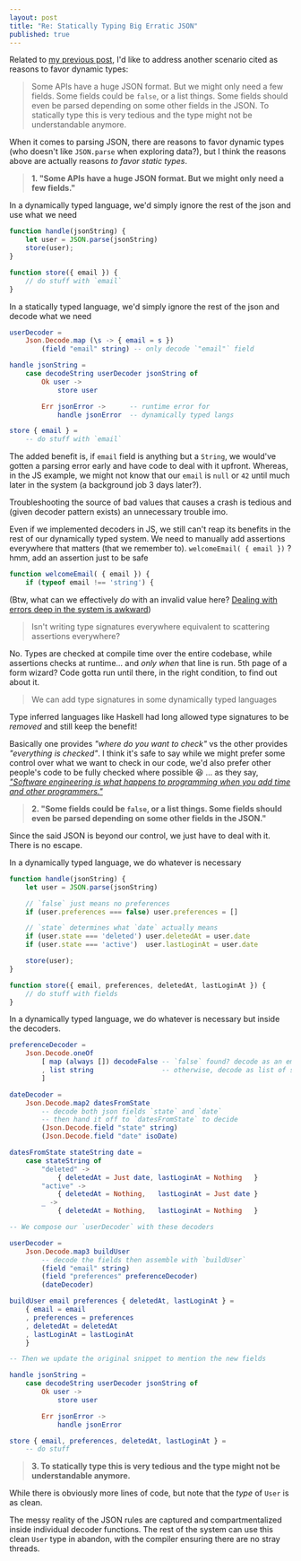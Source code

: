 ```yaml
---
layout: post
title: "Re: Statically Typing Big Erratic JSON"
published: true
---
```

Related to [my previous post](/weblog/2022/03/regarding-the-user-wizard-scenario.html), I'd like to address another scenario cited as reasons to favor dynamic types:

> Some APIs have a huge JSON format. But we might only need a few fields. Some fields could be `false`, or a list things. Some fields should even be parsed depending on some other fields in the JSON. To statically type this is very tedious and the type might not be understandable anymore.

When it comes to parsing JSON, there are reasons to favor dynamic types (who doesn't like `JSON.parse` when exploring data?), but I think the reasons above are actually reasons _to favor static types_.

> **1. "Some APIs have a huge JSON format. But we might only need a few fields."**

In a dynamically typed language, we'd simply ignore the rest of the json and use what we need

```js
function handle(jsonString) {
    let user = JSON.parse(jsonString)
    store(user);
}

function store({ email }) {
    // do stuff with `email`
}
```

In a statically typed language, we'd simply ignore the rest of the json and decode what we need

```elm
userDecoder =
    Json.Decode.map (\s -> { email = s })
        (field "email" string) -- only decode `"email"` field

handle jsonString =
    case decodeString userDecoder jsonString of
        Ok user ->
            store user

        Err jsonError ->      -- runtime error for
            handle jsonError  -- dynamically typed langs

store { email } =
    -- do stuff with `email`
```

The added benefit is, if `email` field is anything but a `String`, we would've gotten a parsing error early and have code to deal with it upfront. Whereas, in the JS example, we might not know that our `email` is `null` or `42` until much later in the system (a background job 3 days later?).

Troubleshooting the source of bad values that causes a crash is tedious and (given decoder pattern exists) an unnecessary trouble imo.

Even if we implemented decoders in JS, we still can't reap its benefits in the rest of our dynamically typed system. We need to manually add assertions everywhere that matters (that we remember to). `welcomeEmail( { email })` ? hmm, add an assertion just to be safe

```js
function welcomeEmail( { email }) {
    if (typeof email !== 'string') {
```

(Btw, what can we effectively _do_ with an invalid value here? [Dealing with errors deep in the system is awkward](/weblog/2021/05/awkward-error-handling-is-a-smell.html))

> Isn't writing type signatures everywhere equivalent to scattering assertions everywhere?

No. Types are checked at compile time over the entire codebase, while assertions checks at runtime... and _only when_ that line is run. 5th page of a form wizard? Code gotta run until there, in the right condition, to find out about it.

> We can add type signatures in some dynamically typed languages

Type inferred languages like Haskell had long allowed type signatures to be _removed_ and still keep the benefit!

Basically one provides _"where do you want to check"_ vs the other provides _"everything is checked"_. I think it's safe to say while we might prefer some control over what we want to check in our code, we'd also prefer other people's code to be fully checked where possible 😆 ... as they say, _["Software engineering is what happens to programming when you add time and other programmers."](https://research.swtch.com/vgo-eng)_


> **2. "Some fields could be `false`, or a list things. Some fields should even be parsed depending on some other fields in the JSON."**

Since the said JSON is beyond our control, we just have to deal with it. There is no escape.

In a dynamically typed language, we do whatever is necessary

```js
function handle(jsonString) {
    let user = JSON.parse(jsonString)

    // `false` just means no preferences
    if (user.preferences === false) user.preferences = []

    // `state` determines what `date` actually means
    if (user.state === 'deleted') user.deletedAt = user.date
    if (user.state === 'active')  user.lastLoginAt = user.date

    store(user);
}

function store({ email, preferences, deletedAt, lastLoginAt }) {
    // do stuff with fields
}
```

In a dynamically typed language, we do whatever is necessary but inside the decoders.

```elm
preferenceDecoder =
    Json.Decode.oneOf
        [ map (always []) decodeFalse -- `false` found? decode as an empty list []
        , list string                 -- otherwise, decode as list of string
        ]

dateDecoder =
    Json.Decode.map2 datesFromState
        -- decode both json fields `state` and `date`
        -- then hand it off to `datesFromState` to decide
        (Json.Decode.field "state" string)
        (Json.Decode.field "date" isoDate)

datesFromState stateString date =
    case stateString of
        "deleted" ->
            { deletedAt = Just date, lastLoginAt = Nothing   }
        "active" ->
            { deletedAt = Nothing,   lastLoginAt = Just date }
        _ ->
            { deletedAt = Nothing,   lastLoginAt = Nothing   }

-- We compose our `userDecoder` with these decoders

userDecoder =
    Json.Decode.map3 buildUser
        -- decode the fields then assemble with `buildUser`
        (field "email" string)
        (field "preferences" preferenceDecoder)
        (dateDecoder)

buildUser email preferences { deletedAt, lastLoginAt } =
    { email = email
    , preferences = preferences
    , deletedAt = deletedAt
    , lastLoginAt = lastLoginAt
    }

-- Then we update the original snippet to mention the new fields

handle jsonString =
    case decodeString userDecoder jsonString of
        Ok user ->
            store user

        Err jsonError ->
            handle jsonError

store { email, preferences, deletedAt, lastLoginAt } =
    -- do stuff
```

> **3. To statically type this is very tedious and the type might not be understandable anymore.**

While there is obviously more lines of code, but note that the _type_ of `User` is as clean.

The messy reality of the JSON rules are captured and compartmentalized inside individual decoder functions. The rest of the system can use this clean `User` type in abandon, with the compiler ensuring there are no stray threads.
